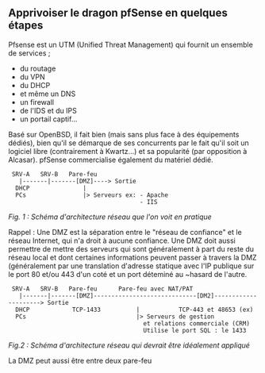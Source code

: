 ## Apprivoiser le dragon pfSense en quelques étapes  

Pfsense est un UTM (Unified Threat Management) qui fournit un ensemble de services ;
* du routage
* du VPN
* du DHCP
* et même un DNS
* un firewall
* de l'IDS et du IPS
* un portail captif...

Basé sur OpenBSD, il fait bien (mais sans plus face à des équipements dédiés), bien qu'il se démarque de ses concurrents par le fait qu'il soit un logiciel libre (contrairement à Kwartz...) et sa popularité (par opposition à Alcasar).
pfSense commercialise également du matériel dédié.

   
     SRV-A   SRV-B   Pare-feu 
       |-------|-------[DMZ]----> Sortie
      DHCP               |
      PCs                |> Serveurs ex: - Apache
                                         - IIS

*Fig. 1 : Schéma d'architecture réseau que l'on voit en pratique*  

Rappel : Une DMZ est la séparation entre le "réseau de confiance" et le réseau Internet, qui n'a droit à aucune confiance.
Une DMZ doit aussi permettre de mettre des serveurs qui sont généralement à part du reste du réseau local et dont certaines informations peuvent passer à travers la DMZ (généralement par une translation d'adresse statique avec l'IP publique sur le port 80 et/ou 443 d'un coté et un port déteminé au ~hasard de l'autre.

     SRV-A   SRV-B   Pare-feu      Pare-feu avec NAT/PAT
       |-------|-------[DMZ]-----------------------------[DM2]---------------------> Sortie
      DHCP            TCP-1433          |           TCP-443 et 48653 (ex)
      PCs                               |> Serveurs de gestion
                                          et relations commerciale (CRM)
                                          Utilise le port SQL : le 1433
*Fig.2 : Schéma d'architecture réseau qui devrait être idéalement appliqué*  

La DMZ peut aussi être entre deux pare-feu

